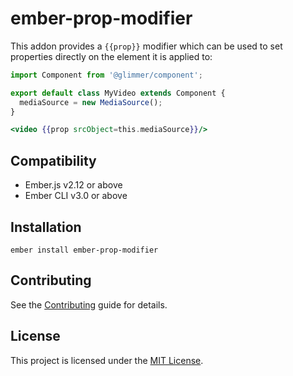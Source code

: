 # ember-prop-modifier

This addon provides a `{{prop}}` modifier which can be used to set properties
directly on the element it is applied to:

```js
import Component from '@glimmer/component';

export default class MyVideo extends Component {
  mediaSource = new MediaSource();
}
```

```hbs
<video {{prop srcObject=this.mediaSource}}/>
```

## Compatibility

- Ember.js v2.12 or above
- Ember CLI v3.0 or above

## Installation

```
ember install ember-prop-modifier
```

## Contributing

See the [Contributing](CONTRIBUTING.md) guide for details.

## License

This project is licensed under the [MIT License](LICENSE.md).
